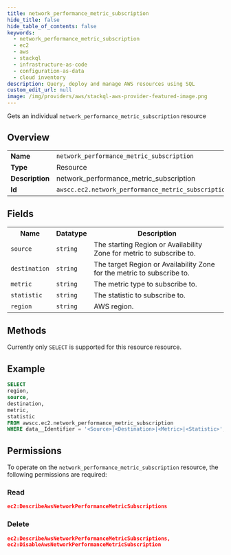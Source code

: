 ```yaml
---
title: network_performance_metric_subscription
hide_title: false
hide_table_of_contents: false
keywords:
  - network_performance_metric_subscription
  - ec2
  - aws
  - stackql
  - infrastructure-as-code
  - configuration-as-data
  - cloud inventory
description: Query, deploy and manage AWS resources using SQL
custom_edit_url: null
image: /img/providers/aws/stackql-aws-provider-featured-image.png
---
```

Gets an individual <code>network_performance_metric_subscription</code> resource

## Overview
<table><tbody>
<tr><td><b>Name</b></td><td><code>network_performance_metric_subscription</code></td></tr>
<tr><td><b>Type</b></td><td>Resource</td></tr>
<tr><td><b>Description</b></td><td>network_performance_metric_subscription</td></tr>
<tr><td><b>Id</b></td><td><code>awscc.ec2.network_performance_metric_subscription</code></td></tr>
</tbody></table>

## Fields
<table><tbody>
<tr><th>Name</th><th>Datatype</th><th>Description</th></tr>
<tr><td><code>source</code></td><td><code>string</code></td><td>The starting Region or Availability Zone for metric to subscribe to.</td></tr>
<tr><td><code>destination</code></td><td><code>string</code></td><td>The target Region or Availability Zone for the metric to subscribe to.</td></tr>
<tr><td><code>metric</code></td><td><code>string</code></td><td>The metric type to subscribe to.</td></tr>
<tr><td><code>statistic</code></td><td><code>string</code></td><td>The statistic to subscribe to.</td></tr>
<tr><td><code>region</code></td><td><code>string</code></td><td>AWS region.</td></tr>

</tbody></table>

## Methods
Currently only <code>SELECT</code> is supported for this resource resource.

## Example
```sql
SELECT
region,
source,
destination,
metric,
statistic
FROM awscc.ec2.network_performance_metric_subscription
WHERE data__Identifier = '<Source>|<Destination>|<Metric>|<Statistic>';
```

## Permissions

To operate on the <code>network_performance_metric_subscription</code> resource, the following permissions are required:

### Read
```json
ec2:DescribeAwsNetworkPerformanceMetricSubscriptions
```

### Delete
```json
ec2:DescribeAwsNetworkPerformanceMetricSubscriptions,
ec2:DisableAwsNetworkPerformanceMetricSubscription
```

